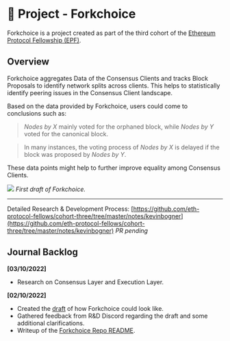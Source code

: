 # 🍴 Project - Forkchoice

Forkchoice is a project created as part of the third cohort of the [Ethereum Protocol Fellowship (EPF)](https://github.com/eth-protocol-fellows/cohort-three/blob/master/program-guide/program-details.md).

## Overview

Forkchoice aggregates Data of the Consensus Clients and tracks Block Proposals to identify network splits across clients. This helps to statistically identify peering issues in the Consensus Client landscape.

Based on the data provided by Forkchoice, users could come to conclusions such as:

> *Nodes by X* mainly voted for the orphaned block, while *Nodes by Y* voted for the canonical block.

> In many instances, the voting process of *Nodes by X* is delayed if the block was proposed by *Nodes by Y*.

These data points might help to further improve equality among Consensus Clients.


![](https://user-images.githubusercontent.com/114221396/193452397-19a40781-27bc-4218-b08c-5a42183c37e2.png)
*First draft of Forkchoice.*

---

Detailed Research & Development Process: [https://github.com/eth-protocol-fellows/cohort-three/tree/master/notes/kevinbogner](https://github.com/eth-protocol-fellows/cohort-three/tree/master/notes/kevinbogner) *PR pending*

## Journal Backlog

**[03/10/2022]**
- Research on Consensus Layer and Execution Layer.

**[02/10/2022]**
- Created the [draft](https://user-images.githubusercontent.com/114221396/193452397-19a40781-27bc-4218-b08c-5a42183c37e2.png) of how Forkchoice could look like.
- Gathered feedback from R&D Discord regarding the draft and some additional clarifications.
- Writeup of the [Forkchoice Repo README](https://github.com/kevinbogner/forkchoice-epf).
